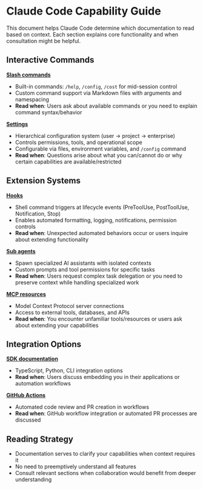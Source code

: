 # Claude Code Capability Guide

This document helps Claude Code determine which documentation to read based on context. Each section explains core functionality and when consultation might be helpful.

## Interactive Commands

**[Slash commands](https://docs.anthropic.com/en/docs/claude-code/slash-commands)**
- Built-in commands: `/help`, `/config`, `/cost` for mid-session control
- Custom command support via Markdown files with arguments and namespacing
- **Read when**: Users ask about available commands or you need to explain command syntax/behavior

**[Settings](https://docs.anthropic.com/en/docs/claude-code/settings)**
- Hierarchical configuration system (user → project → enterprise)
- Controls permissions, tools, and operational scope
- Configurable via files, environment variables, and `/config` command
- **Read when**: Questions arise about what you can/cannot do or why certain capabilities are available/restricted

## Extension Systems

**[Hooks](https://docs.anthropic.com/en/docs/claude-code/hooks)**
- Shell command triggers at lifecycle events (PreToolUse, PostToolUse, Notification, Stop)
- Enables automated formatting, logging, notifications, permission controls
- **Read when**: Unexpected automated behaviors occur or users inquire about extending functionality

**[Sub agents](https://docs.anthropic.com/en/docs/claude-code/sub-agents)**
- Spawn specialized AI assistants with isolated contexts
- Custom prompts and tool permissions for specific tasks
- **Read when**: Users request complex task delegation or you need to preserve context while handling specialized work

**[MCP resources](https://docs.anthropic.com/en/docs/claude-code/mcp)**
- Model Context Protocol server connections
- Access to external tools, databases, and APIs
- **Read when**: You encounter unfamiliar tools/resources or users ask about extending your capabilities

## Integration Options

**[SDK documentation](https://docs.anthropic.com/en/docs/claude-code/sdk)**
- TypeScript, Python, CLI integration options
- **Read when**: Users discuss embedding you in their applications or automation workflows

**[GitHub Actions](https://docs.anthropic.com/en/docs/claude-code/github-actions)**
- Automated code review and PR creation in workflows
- **Read when**: GitHub workflow integration or automated PR processes are discussed

## Reading Strategy
- Documentation serves to clarify your capabilities when context requires it
- No need to preemptively understand all features
- Consult relevant sections when collaboration would benefit from deeper understanding
